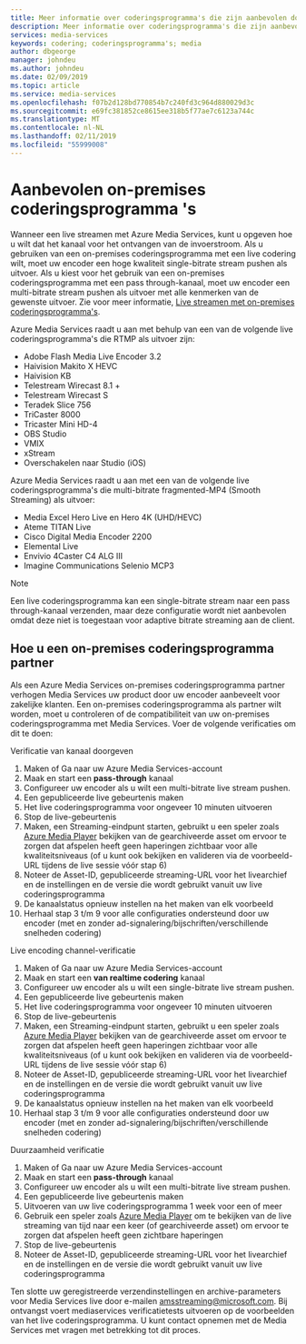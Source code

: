 ```yaml
---
title: Meer informatie over coderingsprogramma's die zijn aanbevolen door Azure Media Services | Microsoft Docs
description: Meer informatie over coderingsprogramma's die zijn aanbevolen door mediaservices
services: media-services
keywords: codering; coderingsprogramma's; media
author: dbgeorge
manager: johndeu
ms.author: johndeu
ms.date: 02/09/2019
ms.topic: article
ms.service: media-services
ms.openlocfilehash: f07b2d128bd770854b7c240fd3c964d880029d3c
ms.sourcegitcommit: e69fc381852ce8615ee318b5f77ae7c6123a744c
ms.translationtype: MT
ms.contentlocale: nl-NL
ms.lasthandoff: 02/11/2019
ms.locfileid: "55999008"
---
```

# <a name="recommended-on-premises-encoders"></a>Aanbevolen on-premises coderingsprogramma 's
Wanneer een live streamen met Azure Media Services, kunt u opgeven hoe u wilt dat het kanaal voor het ontvangen van de invoerstroom. Als u gebruiken van een on-premises coderingsprogramma met een live codering wilt, moet uw encoder een hoge kwaliteit single-bitrate stream pushen als uitvoer. Als u kiest voor het gebruik van een on-premises coderingsprogramma met een pass through-kanaal, moet uw encoder een multi-bitrate stream pushen als uitvoer met alle kenmerken van de gewenste uitvoer. Zie voor meer informatie, [Live streamen met on-premises coderingsprogramma's](media-services-live-streaming-with-onprem-encoders.md).

Azure Media Services raadt u aan met behulp van een van de volgende live coderingsprogramma's die RTMP als uitvoer zijn:
- Adobe Flash Media Live Encoder 3.2
- Haivision Makito X HEVC
- Haivision KB
- Telestream Wirecast 8.1 +
- Telestream Wirecast S
- Teradek Slice 756
- TriCaster 8000
- Tricaster Mini HD-4
- OBS Studio
- VMIX
- xStream
- Overschakelen naar Studio (iOS)

Azure Media Services raadt u aan met een van de volgende live coderingsprogramma's die multi-bitrate fragmented-MP4 (Smooth Streaming) als uitvoer:
- Media Excel Hero Live en Hero 4K (UHD/HEVC)
- Ateme TITAN Live
- Cisco Digital Media Encoder 2200
- Elemental Live
- Envivio 4Caster C4 ALG III
- Imagine Communications Selenio MCP3

> [!NOTE]
> Een live coderingsprogramma kan een single-bitrate stream naar een pass through-kanaal verzenden, maar deze configuratie wordt niet aanbevolen omdat deze niet is toegestaan voor adaptive bitrate streaming aan de client.

## <a name="how-to-become-an-on-prem-encoder-partner"></a>Hoe u een on-premises coderingsprogramma partner
Als een Azure Media Services on-premises coderingsprogramma partner verhogen Media Services uw product door uw encoder aanbeveelt voor zakelijke klanten. Een on-premises coderingsprogramma als partner wilt worden, moet u controleren of de compatibiliteit van uw on-premises coderingsprogramma met Media Services. Voer de volgende verificaties om dit te doen:

Verificatie van kanaal doorgeven
1. Maken of Ga naar uw Azure Media Services-account
2. Maak en start een **pass-through** kanaal
3. Configureer uw encoder als u wilt een multi-bitrate live stream pushen.
4. Een gepubliceerde live gebeurtenis maken
5. Het live coderingsprogramma voor ongeveer 10 minuten uitvoeren
6. Stop de live-gebeurtenis
7. Maken, een Streaming-eindpunt starten, gebruikt u een speler zoals [Azure Media Player](https://ampdemo.azureedge.net/azuremediaplayer.html) bekijken van de gearchiveerde asset om ervoor te zorgen dat afspelen heeft geen haperingen zichtbaar voor alle kwaliteitsniveaus (of u kunt ook bekijken en valideren via de voorbeeld-URL tijdens de live sessie vóór stap 6)
8. Noteer de Asset-ID, gepubliceerde streaming-URL voor het livearchief en de instellingen en de versie die wordt gebruikt vanuit uw live coderingsprogramma
9. De kanaalstatus opnieuw instellen na het maken van elk voorbeeld
10. Herhaal stap 3 t/m 9 voor alle configuraties ondersteund door uw encoder (met en zonder ad-signalering/bijschriften/verschillende snelheden codering)

Live encoding channel-verificatie
1. Maken of Ga naar uw Azure Media Services-account
2. Maak en start een **van realtime codering** kanaal
3. Configureer uw encoder als u wilt een single-bitrate live stream pushen.
4. Een gepubliceerde live gebeurtenis maken
5. Het live coderingsprogramma voor ongeveer 10 minuten uitvoeren
6. Stop de live-gebeurtenis
7. Maken, een Streaming-eindpunt starten, gebruikt u een speler zoals [Azure Media Player](https://ampdemo.azureedge.net/azuremediaplayer.html) bekijken van de gearchiveerde asset om ervoor te zorgen dat afspelen heeft geen haperingen zichtbaar voor alle kwaliteitsniveaus (of u kunt ook bekijken en valideren via de voorbeeld-URL tijdens de live sessie vóór stap 6)
8. Noteer de Asset-ID, gepubliceerde streaming-URL voor het livearchief en de instellingen en de versie die wordt gebruikt vanuit uw live coderingsprogramma
9. De kanaalstatus opnieuw instellen na het maken van elk voorbeeld
10. Herhaal stap 3 t/m 9 voor alle configuraties ondersteund door uw encoder (met en zonder ad-signalering/bijschriften/verschillende snelheden codering)

Duurzaamheid verificatie
1. Maken of Ga naar uw Azure Media Services-account
2. Maak en start een **pass-through** kanaal
3. Configureer uw encoder als u wilt een multi-bitrate live stream pushen.
4. Een gepubliceerde live gebeurtenis maken
5. Uitvoeren van uw live coderingsprogramma 1 week voor een of meer
6. Gebruik een speler zoals [Azure Media Player](https://ampdemo.azureedge.net/azuremediaplayer.html) om te bekijken van de live streaming van tijd naar een keer (of gearchiveerde asset) om ervoor te zorgen dat afspelen heeft geen zichtbare haperingen
7. Stop de live-gebeurtenis
8. Noteer de Asset-ID, gepubliceerde streaming-URL voor het livearchief en de instellingen en de versie die wordt gebruikt vanuit uw live coderingsprogramma

Ten slotte uw geregistreerde verzendinstellingen en archive-parameters voor Media Services live door e-mailen amsstreaming@microsoft.com. Bij ontvangst voert mediaservices verificatietests uitvoeren op de voorbeelden van het live coderingsprogramma. U kunt contact opnemen met de Media Services met vragen met betrekking tot dit proces.
